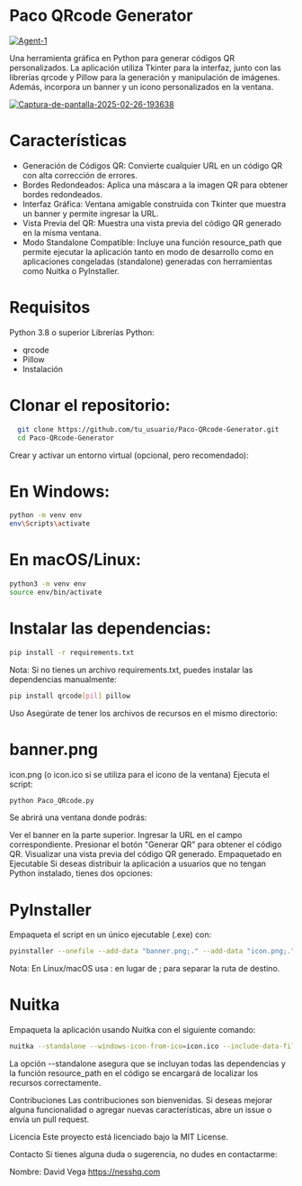 # Paco QRcode Generator

<a href="https://ibb.co/cmxGd1K"><img src="https://i.ibb.co/cmxGd1K/Agent-1.png" alt="Agent-1" border="0"></a>

Una herramienta gráfica en Python para generar códigos QR personalizados. La aplicación utiliza Tkinter para la interfaz, junto con las librerías qrcode y Pillow para la generación y manipulación de imágenes. Además, incorpora un banner y un icono personalizados en la ventana.

<a href="https://ibb.co/bgW8J0k0"><img src="https://i.ibb.co/qMyP5SvS/Captura-de-pantalla-2025-02-26-193638.png" alt="Captura-de-pantalla-2025-02-26-193638" border="0"></a>

# Características
 * Generación de Códigos QR: Convierte cualquier URL en un código QR con alta corrección de errores.
 * Bordes Redondeados: Aplica una máscara a la imagen QR para obtener bordes redondeados.
 * Interfaz Gráfica: Ventana amigable construida con Tkinter que muestra un banner y permite ingresar la URL.
 * Vista Previa del QR: Muestra una vista previa del código QR generado en la misma ventana.
 * Modo Standalone Compatible: Incluye una función resource_path que permite ejecutar la aplicación tanto en modo de desarrollo como en aplicaciones congeladas (standalone) generadas con herramientas como Nuitka o PyInstaller.

# Requisitos
Python 3.8 o superior
Librerías Python:
 * qrcode
 * Pillow
 * Instalación

# Clonar el repositorio:

```bash
  git clone https://github.com/tu_usuario/Paco-QRcode-Generator.git
  cd Paco-QRcode-Generator
```

Crear y activar un entorno virtual (opcional, pero recomendado):

# En Windows:

```bash
python -m venv env
env\Scripts\activate
```
# En macOS/Linux:

```bash
python3 -m venv env
source env/bin/activate
```
# Instalar las dependencias:

```bash
pip install -r requirements.txt
```
Nota: Si no tienes un archivo requirements.txt, puedes instalar las dependencias manualmente:

```bash
pip install qrcode[pil] pillow
```
Uso
Asegúrate de tener los archivos de recursos en el mismo directorio:

# banner.png
icon.png (o icon.ico si se utiliza para el icono de la ventana)
Ejecuta el script:

```bash
python Paco_QRcode.py
```
Se abrirá una ventana donde podrás:

Ver el banner en la parte superior.
Ingresar la URL en el campo correspondiente.
Presionar el botón "Generar QR" para obtener el código QR.
Visualizar una vista previa del código QR generado.
Empaquetado en Ejecutable
Si deseas distribuir la aplicación a usuarios que no tengan Python instalado, tienes dos opciones:

# PyInstaller
Empaqueta el script en un único ejecutable (.exe) con:

```bash
pyinstaller --onefile --add-data "banner.png;." --add-data "icon.png;." Paco_QRcode.py
```
Nota: En Linux/macOS usa : en lugar de ; para separar la ruta de destino.

# Nuitka
Empaqueta la aplicación usando Nuitka con el siguiente comando:

```bash
nuitka --standalone --windows-icon-from-ico=icon.ico --include-data-file=banner.png=banner.png --include-data-file=icon.png=icon.png Paco_QRcode.py
```
La opción --standalone asegura que se incluyan todas las dependencias y la función resource_path en el código se encargará de localizar los recursos correctamente.

Contribuciones
Las contribuciones son bienvenidas. Si deseas mejorar alguna funcionalidad o agregar nuevas características, abre un issue o envía un pull request.

Licencia
Este proyecto está licenciado bajo la MIT License.

Contacto
Si tienes alguna duda o sugerencia, no dudes en contactarme:

Nombre: David Vega
https://nesshq.com
